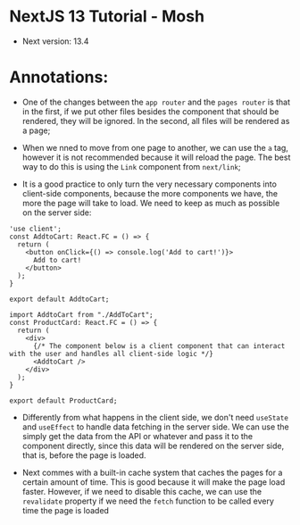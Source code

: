 # NextJS 13 Tutorial - Mosh

- Next version: 13.4

# Annotations:

- One of the changes between the `app router` and the `pages router` is that in the first, if we put other files besides the component that should be rendered, they will be ignored. In the second, all files will be rendered as a page;

- When we nned to move from one page to another, we can use the `a` tag, however it is not recommended because it will reload the page. The best way to do this is using the `Link` component from `next/link`;

- It is a good practice to only turn the very necessary components into client-side components, because the more components we have, the more the page will take to load. We need to keep as much as possible on the server side:

```tsx
'use client';
const AddtoCart: React.FC = () => {
  return (
    <button onClick={() => console.log('Add to cart!')}>
      Add to cart!
    </button>
  );
}

export default AddtoCart;
```

```tsx
import AddtoCart from "./AddToCart";
const ProductCard: React.FC = () => {
  return (
    <div>
      {/* The component below is a client component that can interact with the user and handles all client-side logic */}
      <AddtoCart />
    </div>
  );
}

export default ProductCard;
```

- Differently from what happens in the client side, we don't need `useState` and `useEffect` to handle data fetching in the server side. We can use the simply get the data from the API or whatever and pass it to the component directly, since this data will be rendered on the server side, that is, before the page is loaded.

- Next commes with a built-in cache system that caches the pages for a certain amount of time. This is good because it will make the page load faster. However, if we need to disable this cache, we can use the `revalidate` property if we need the `fetch` function to be called every time the page is loaded

